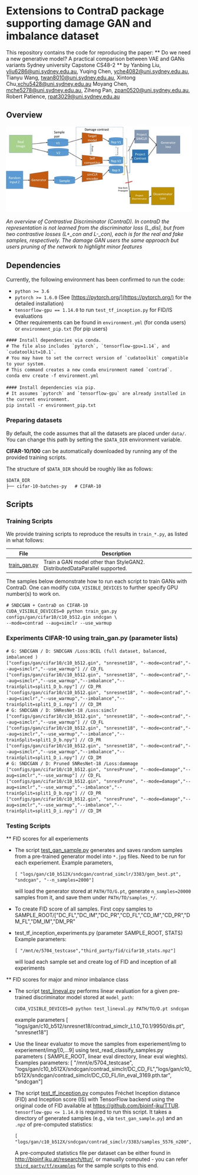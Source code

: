 # Extensions to ContraD package supporting damage GAN and imbalance dataset 

This repository contains the code for reproducing the paper:
** Do we need a new generative model? A practical comparison between VAE and GANs variants Sydney university Capstone CS48-2 ** 
by Yanbing Liu, yliu6286@uni.sydney.edu.au, Yuqing Chen, yche4082@uni.sydney.edu.au, Tianyu Wang, twan8010@uni.sydney.edu.au, Xintong Chu,xchu5428@uni.sydney.edu.au
Moyang Chen,  mche5278@uni.sydney.edu.au, Ziheng Pan,  zpan0520@uni.sydney.edu.au, Robert Patience,  rpat3029@uni.sydney.edu.au


## Overview

![Teaser](./resources/concept1.jpg)

*An overview of Contrastive Discriminator (ContraD).
In contraD the representation is not learned from the discriminator loss (L_dis), 
but from two contrastive losses (L+_con and L-_con), each is for the real and fake samples, respectively.
The damage GAN users the same approach but users pruning of the network to highlight minor features*

## Dependencies

Currently, the following environment has been confirmed to run the code:
* `python >= 3.6`
* `pytorch >= 1.6.0` (See [https://pytorch.org/](https://pytorch.org/) for the detailed installation)
* `tensorflow-gpu == 1.14.0` to run `test_tf_inception.py` for FID/IS evaluations
* Other requirements can be found in `environment.yml` (for conda users) or `environment_pip.txt` (for pip users)
```
#### Install dependencies via conda.
# The file also includes `pytorch`, `tensorflow-gpu=1.14`, and `cudatoolkit=10.1`.
# You may have to set the correct version of `cudatoolkit` compatible to your system.
# This command creates a new conda environment named `contrad`.
conda env create -f environment.yml

#### Install dependencies via pip.
# It assumes `pytorch` and `tensorflow-gpu` are already installed in the current environment.
pip install -r environment_pip.txt
```

### Preparing datasets

By default, the code assumes that all the datasets are placed under `data/`. 
You can change this path by setting the `$DATA_DIR` environment variable.

**CIFAR-10/100** can be automatically downloaded by running any of the provided training scripts.   

The structure of `$DATA_DIR` should be roughly like as follows:   
```
$DATA_DIR
├── cifar-10-batches-py   # CIFAR-10

```

## Scripts

### Training Scripts

We provide training scripts to reproduce the results in `train_*.py`, as listed in what follows:

| File | Description |
| ------ | ------ |
| [train_gan.py](train_gan.py) |  Train a GAN model other than StyleGAN2. DistributedDataParallel supported. |


The samples below demonstrate how to run each script to train GANs with ContraD.
One can modify `CUDA_VISIBLE_DEVICES` to further specify GPU number(s) to work on.

```
# SNDCGAN + ContraD on CIFAR-10
CUDA_VISIBLE_DEVICES=0 python train_gan.py configs/gan/cifar10/c10_b512.gin sndcgan \
--mode=contrad --aug=simclr --use_warmup

```
### Experiments CIFAR-10 using train_gan.py (parameter lists)
```
# G: SNDCGAN / D: SNDCGAN /Loss:BCEL (full dataset, balanced, imbalanced )
["configs/gan/cifar10/c10_b512.gin", "snresnet18", "--mode=contrad","--aug=simclr","--use_warmup"] // CD_FL
["configs/gan/cifar10/c10_b512.gin", "snresnet18", "--mode=contrad","--aug=simclr","--use_warmup","--imbalance","--trainSplit=split1_D_b.npy"] // CD_PR
["configs/gan/cifar10/c10_b512.gin", "snresnet18", "--mode=contrad","--aug=simclr","--use_warmup","--imbalance","--trainSplit=split1_D_i.npy"] // CD_IM
# G: SNDCGAN / D: SNResNet-18 /Loss:simclr 
["configs/gan/cifar10/c10_b512.gin", "snresnet18", "--mode=contrad","--aug=simclr","--use_warmup"] // CD_FL
["configs/gan/cifar10/c10_b512.gin", "snresnet18", "--mode=contrad","--aug=simclr","--use_warmup","--imbalance","--trainSplit=split1_D_b.npy"] // CD_PR
["configs/gan/cifar10/c10_b512.gin", "snresnet18", "--mode=contrad","--aug=simclr","--use_warmup","--imbalance","--trainSplit=split1_D_i.npy"] // CD_IM
# G: SNDCGAN / D: Pruned SNResNet-18 /Loss:dammage 
["configs/gan/cifar10/c10_b512.gin", "snresPrune", "--mode=damage","--aug=simclr","--use_warmup"] // CD_FL
["configs/gan/cifar10/c10_b512.gin", "snresPrune", "--mode=damage","--aug=simclr","--use_warmup","--imbalance","--trainSplit=split1_D_b.npy"] // CD_PR
["configs/gan/cifar10/c10_b512.gin", "snresPrune", "--mode=damage","--aug=simclr","--use_warmup","--imbalance","--trainSplit=split1_D_i.npy"] // CD_IM

```


### Testing Scripts
** FID scores for all experiements
* The script [test_gan_sample.py](test_gan_sample.py) generates and saves random samples from 
  a pre-trained generator model into `*.jpg` files. Need to be run for each experiement. Example parameters,
  ```
  [ "logs/gan/c10_b512X/sndcgan/contrad_simclr/3383/gen_best.pt",  "sndcgan", "--n_samples=2000"]
  ```
  will load the generator stored at `PATH/TO/G.pt`, generate `n_samples=20000` samples from it,
  and save them under `PATH/TO/samples_*/`.

* To create FID score of all samples. First copy samples to SAMPLE_ROOT/["DC_FL","DC_IM","DC_PR","CD_FL","CD_IM","CD_PR","DM_FL","DM_IM","DM_PR"
* test_tf_inception_experiments.py (parameter SAMPLE_ROOT, STATS) Example parameters:
  ```
  [ "/mnt/e/5704_testcase","third_party/fid/cifar10_stats.npz"] 
  ```
  will load each sample set and create log of FID and inception of all experiments

** FID scores for major and minor imbalance class
* The script [test_lineval.py](test_lineval.py) performs linear evaluation for a given 
  pre-trained discriminator model stored at `model_path`:
  ```
  CUDA_VISIBLE_DEVICES=0 python test_lineval.py PATH/TO/D.pt sndcgan
  ```
   example parameters [ "logs/gan/c10_b512/snresnet18/contrad_simclr_L1.0_T0.1/9950/dis.pt",  "snresnet18"]
   
* Use the linear evaluator to move the samples from experiement/img to experiement/img/[0,...9] using test_read_classify_samples.py
parameters  ( SAMPLE_ROOT, linear eval directory, linear eval wieghts). Examples parameters:
[ "/mnt/e/5704_testcase", "logs/gan/c10_b512X/sndcgan/contrad_simclr/DC_CD_FL","logs/gan/c10_b512X/sndcgan/contrad_simclr/DC_CD_FL/lin_eval_3169.pth.tar",  "sndcgan"]

* The script [test_tf_inception.py](test_tf_inception.py) computes Fréchet Inception distance (FID) and
  Inception score (IS) with TensorFlow backend using the original code of FID available at https://github.com/bioinf-jku/TTUR.
  `tensorflow-gpu <= 1.14.0` is required to run this script. It takes a directory of generated samples 
  (e.g., via `test_gan_sample.py`) and an `.npz` of pre-computed statistics:
  ```
  [ "logs/gan/c10_b512X/sndcgan/contrad_simclr/3383/samples_5576_n200","third_party/fid/cifar10_stats.npz"] 
  ```
  A pre-computed statistics file per dataset can be either found in http://bioinf.jku.at/research/ttur/, 
  or manually computed - you can refer [`third_party/tf/examples`](third_party/tf/examples) for the sample scripts to this end.
  


